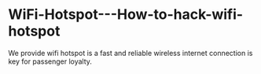 # WiFi-Hotspot---How-to-hack-wifi-hotspot
We provide  wifi hotspot is  a fast and reliable wireless  internet connection is key for passenger loyalty.

